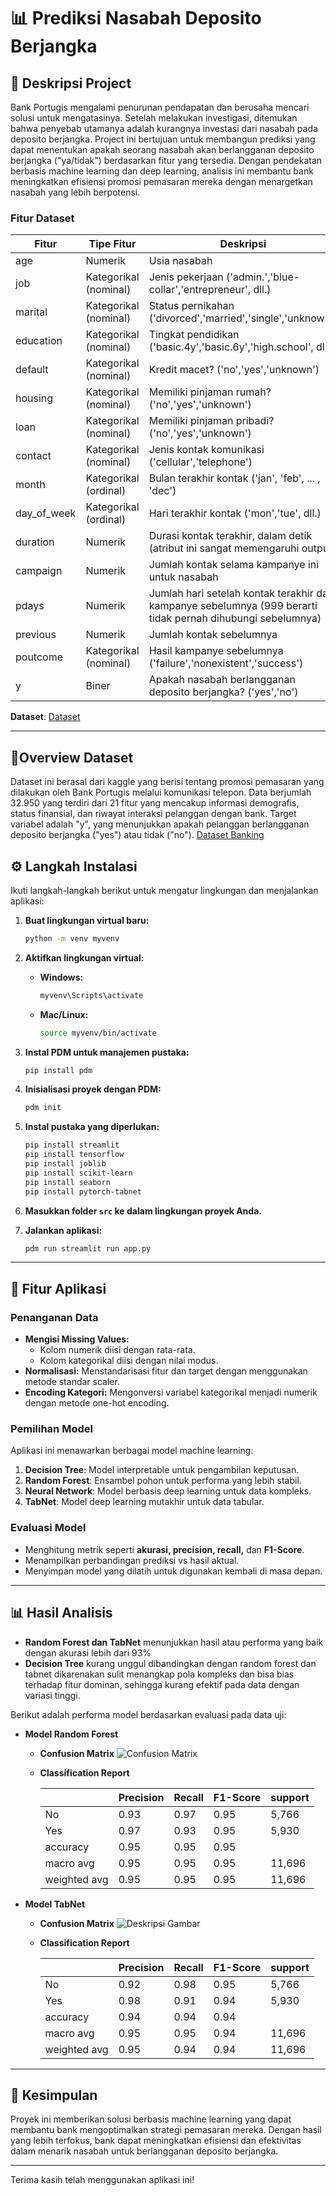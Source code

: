 # 📊 Prediksi Nasabah Deposito Berjangka

## 🔖 Deskripsi Project  
Bank Portugis mengalami penurunan pendapatan dan berusaha mencari solusi untuk mengatasinya. Setelah melakukan investigasi, ditemukan bahwa penyebab utamanya adalah kurangnya investasi dari nasabah pada deposito berjangka. Project ini bertujuan untuk membangun prediksi yang dapat menentukan apakah seorang nasabah akan berlangganan deposito berjangka ("ya/tidak") berdasarkan fitur yang tersedia. Dengan pendekatan berbasis machine learning dan deep learning, analisis ini membantu bank meningkatkan efisiensi promosi pemasaran mereka dengan menargetkan nasabah yang lebih berpotensi.

### Fitur Dataset
| **Fitur**     | **Tipe Fitur**         | **Deskripsi**                                                                                                                                         |
|---------------|------------------------|---------------------------------------------------------------------------------------------------------------------------------------------------------|
| age           | Numerik                | Usia nasabah                                                                                                                                           |
| job           | Kategorikal (nominal) | Jenis pekerjaan ('admin.','blue-collar','entrepreneur', dll.)                                                                                          |
| marital       | Kategorikal (nominal) | Status pernikahan ('divorced','married','single','unknown')                                                                                            |
| education     | Kategorikal (nominal) | Tingkat pendidikan ('basic.4y','basic.6y','high.school', dll.)                                                                                         |
| default       | Kategorikal (nominal) | Kredit macet? ('no','yes','unknown')                                                                                                                   |
| housing       | Kategorikal (nominal) | Memiliki pinjaman rumah? ('no','yes','unknown')                                                                                                        |
| loan          | Kategorikal (nominal) | Memiliki pinjaman pribadi? ('no','yes','unknown')                                                                                                      |
| contact       | Kategorikal (nominal) | Jenis kontak komunikasi ('cellular','telephone')                                                                                                       |
| month         | Kategorikal (ordinal) | Bulan terakhir kontak ('jan', 'feb', ... , 'dec')                                                                                                      |
| day_of_week   | Kategorikal (ordinal) | Hari terakhir kontak ('mon','tue', dll.)                                                                                                              |
| duration      | Numerik                | Durasi kontak terakhir, dalam detik (atribut ini sangat memengaruhi output)                                                                            |
| campaign      | Numerik                | Jumlah kontak selama kampanye ini untuk nasabah                                                                                                        |
| pdays         | Numerik                | Jumlah hari setelah kontak terakhir dari kampanye sebelumnya (999 berarti tidak pernah dihubungi sebelumnya)                                           |
| previous      | Numerik                | Jumlah kontak sebelumnya                                                                                                                               |
| poutcome      | Kategorikal (nominal) | Hasil kampanye sebelumnya ('failure','nonexistent','success')                                                                                          |
| y             | Biner                  | Apakah nasabah berlangganan deposito berjangka? ('yes','no')     

**Dataset**: [Dataset](https://www.kaggle.com/datasets/rashmiranu/banking-dataset-classification?resource=download&select=new_train.csv)

---

## 📑Overview Dataset
Dataset ini berasal dari kaggle yang berisi tentang promosi pemasaran yang dilakukan oleh Bank Portugis melalui komunikasi telepon. Data berjumlah 32.950 yang terdiri dari 21 fitur yang mencakup informasi demografis, status finansial, dan riwayat interaksi pelanggan dengan bank. Target variabel adalah "y", yang menunjukkan apakah pelanggan berlangganan deposito berjangka ("yes") atau tidak ("no"). [Dataset Banking](https://www.kaggle.com/datasets/rashmiranu/banking-dataset-classification?resource=download&select=new_train.csv)

## ⚙️ Langkah Instalasi
Ikuti langkah-langkah berikut untuk mengatur lingkungan dan menjalankan aplikasi:  

1. **Buat lingkungan virtual baru:**  
   ```bash
   python -m venv myvenv
   ```  

2. **Aktifkan lingkungan virtual:**  
   - **Windows:**  
     ```bash
     myvenv\Scripts\activate
     ```  
   - **Mac/Linux:**  
     ```bash
     source myvenv/bin/activate
     ```  

3. **Instal PDM untuk manajemen pustaka:**  
   ```bash
   pip install pdm
   ```  

4. **Inisialisasi proyek dengan PDM:**  
   ```bash
   pdm init
   ```  

5. **Instal pustaka yang diperlukan:**  
   ```bash
   pip install streamlit
   pip install tensorflow
   pip install joblib
   pip install scikit-learn
   pip install seaborn
   pip install pytorch-tabnet
   ```  

6. **Masukkan folder `src` ke dalam lingkungan proyek Anda.**  

7. **Jalankan aplikasi:**  
   ```bash
   pdm run streamlit run app.py
   ```  


---

## 🚀 Fitur Aplikasi

### Penanganan Data
- **Mengisi Missing Values:**
  - Kolom numerik diisi dengan rata-rata.
  - Kolom kategorikal diisi dengan nilai modus.
- **Normalisasi:** Menstandarisasi fitur dan target dengan menggunakan metode standar scaler.
- **Encoding Kategori:** Mengonversi variabel kategorikal menjadi numerik dengan metode one-hot encoding.

### Pemilihan Model
Aplikasi ini menawarkan berbagai model machine learning:
1. **Decision Tree**: Model interpretable untuk pengambilan keputusan.
2. **Random Forest**: Ensambel pohon untuk performa yang lebih stabil.
3. **Neural Network**: Model berbasis deep learning untuk data kompleks.
4. **TabNet**: Model deep learning mutakhir untuk data tabular.

### Evaluasi Model
- Menghitung metrik seperti **akurasi, precision, recall,** dan **F1-Score**.
- Menampilkan perbandingan prediksi vs hasil aktual.
- Menyimpan model yang dilatih untuk digunakan kembali di masa depan.

---

## 📊 Hasil Analisis
- **Random Forest dan TabNet** menunjukkan hasil atau performa yang baik dengan akurasi lebih dari 93%
- **Decision Tree** kurang unggul dibandingkan dengan random forest dan tabnet dikarenakan sulit menangkap pola kompleks dan bisa bias terhadap fitur dominan, sehingga kurang efektif pada data dengan variasi tinggi.

Berikut adalah performa model berdasarkan evaluasi pada data uji:

- **Model Random Forest**
  - **Confusion Matrix**
    ![Confusion Matrix](https://drive.google.com/uc?id=1bzunwOooOeG_BQ7LartxiEUn-g-uMelu)
 
  
  - **Classification Report**
  
    |                           | Precision|   Recall  | F1-Score | support  |
    |---------------------------|----------|-----------|----------|----------|
    | No                        | 0.93     | 0.97      | 0.95     | 5,766    |
    | Yes                       | 0.97     | 0.93      | 0.95     | 5,930    |
    | accuracy                  | 0.95     | 0.95      | 0.95     |          |
    | macro avg                 | 0.95     | 0.95      | 0.95     | 11,696   |
    | weighted avg              | 0.95     | 0.95      | 0.95     | 11,696   |

- **Model TabNet**
  - **Confusion Matrix**
    ![Deskripsi Gambar](https://drive.google.com/uc?id=1GBmphsMzuvAVUCP1lWAs9MhfcMrvBjT9)


  - **Classification Report**

    |                           | Precision|   Recall  | F1-Score | support  |
    |---------------------------|----------|-----------|----------|----------|
    | No                        | 0.92     | 0.98      | 0.95     | 5,766    |
    | Yes                       | 0.98     | 0.91      | 0.94     | 5,930    |
    | accuracy                  | 0.94     | 0.94      | 0.94     |          |
    | macro avg                 | 0.95     | 0.95      | 0.94     | 11,696   |
    | weighted avg              | 0.95     | 0.94      | 0.94     | 11,696   |


---

## 🎯 Kesimpulan
Proyek ini memberikan solusi berbasis machine learning yang dapat membantu bank mengoptimalkan strategi pemasaran mereka. Dengan hasil yang lebih terfokus, bank dapat meningkatkan efisiensi dan efektivitas dalam menarik nasabah untuk berlangganan deposito berjangka.  

---

Terima kasih telah menggunakan aplikasi ini!


